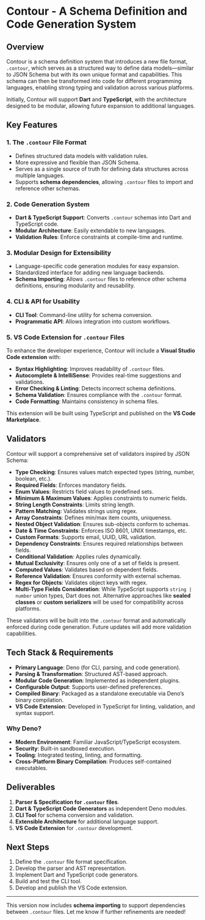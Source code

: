 # **Contour - A Schema Definition and Code Generation System**

## **Overview**

Contour is a schema definition system that introduces a new file format, `.contour`, which serves as a structured way to define data models—similar to JSON Schema but with its own unique format and capabilities. This schema can then be transformed into code for different programming languages, enabling strong typing and validation across various platforms.

Initially, Contour will support **Dart** and **TypeScript**, with the architecture designed to be modular, allowing future expansion to additional languages.

## **Key Features**

### **1. The `.contour` File Format**

- Defines structured data models with validation rules.
- More expressive and flexible than JSON Schema.
- Serves as a single source of truth for defining data structures across multiple languages.
- Supports **schema dependencies**, allowing `.contour` files to import and reference other schemas.

### **2. Code Generation System**

- **Dart & TypeScript Support**: Converts `.contour` schemas into Dart and TypeScript code.
- **Modular Architecture**: Easily extendable to new languages.
- **Validation Rules**: Enforce constraints at compile-time and runtime.

### **3. Modular Design for Extensibility**

- Language-specific code generation modules for easy expansion.
- Standardized interface for adding new language backends.
- **Schema Importing**: Allows `.contour` files to reference other schema definitions, ensuring modularity and reusability.

### **4. CLI & API for Usability**

- **CLI Tool**: Command-line utility for schema conversion.
- **Programmatic API**: Allows integration into custom workflows.

### **5. VS Code Extension for `.contour` Files**

To enhance the developer experience, Contour will include a **Visual Studio Code extension** with:

- **Syntax Highlighting**: Improves readability of `.contour` files.
- **Autocomplete & IntelliSense**: Provides real-time suggestions and validations.
- **Error Checking & Linting**: Detects incorrect schema definitions.
- **Schema Validation**: Ensures compliance with the `.contour` format.
- **Code Formatting**: Maintains consistency in schema files.

This extension will be built using TypeScript and published on the **VS Code Marketplace**.

## **Validators**

Contour will support a comprehensive set of validators inspired by JSON Schema:

- **Type Checking**: Ensures values match expected types (string, number, boolean, etc.).
- **Required Fields**: Enforces mandatory fields.
- **Enum Values**: Restricts field values to predefined sets.
- **Minimum & Maximum Values**: Applies constraints to numeric fields.
- **String Length Constraints**: Limits string length.
- **Pattern Matching**: Validates strings using regex.
- **Array Constraints**: Defines min/max item counts, uniqueness.
- **Nested Object Validation**: Ensures sub-objects conform to schemas.
- **Date & Time Constraints**: Enforces ISO 8601, UNIX timestamps, etc.
- **Custom Formats**: Supports email, UUID, URL validation.
- **Dependency Constraints**: Ensures required relationships between fields.
- **Conditional Validation**: Applies rules dynamically.
- **Mutual Exclusivity**: Ensures only one of a set of fields is present.
- **Computed Values**: Validates based on dependent fields.
- **Reference Validation**: Ensures conformity with external schemas.
- **Regex for Objects**: Validates object keys with regex.
- **Multi-Type Fields Consideration**: While TypeScript supports `string | number` union types, Dart does not. Alternative approaches like **sealed classes** or **custom serializers** will be used for compatibility across platforms.

These validators will be built into the `.contour` format and automatically enforced during code generation. Future updates will add more validation capabilities.

## **Tech Stack & Requirements**

- **Primary Language**: Deno (for CLI, parsing, and code generation).
- **Parsing & Transformation**: Structured AST-based approach.
- **Modular Code Generation**: Implemented as independent plugins.
- **Configurable Output**: Supports user-defined preferences.
- **Compiled Binary**: Packaged as a standalone executable via Deno’s binary compilation.
- **VS Code Extension**: Developed in TypeScript for linting, validation, and syntax support.

### **Why Deno?**

- **Modern Environment**: Familiar JavaScript/TypeScript ecosystem.
- **Security**: Built-in sandboxed execution.
- **Tooling**: Integrated testing, linting, and formatting.
- **Cross-Platform Binary Compilation**: Produces self-contained executables.

## **Deliverables**

1. **Parser & Specification for `.contour` files**.
2. **Dart & TypeScript Code Generators** as independent Deno modules.
3. **CLI Tool** for schema conversion and validation.
4. **Extensible Architecture** for additional language support.
5. **VS Code Extension** for `.contour` development.

## **Next Steps**

1. Define the `.contour` file format specification.
2. Develop the parser and AST representation.
3. Implement Dart and TypeScript code generators.
4. Build and test the CLI tool.
5. Develop and publish the VS Code extension.

---

This version now includes **schema importing** to support dependencies between `.contour` files. Let me know if further refinements are needed!

